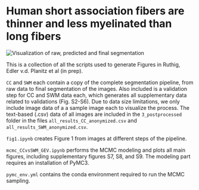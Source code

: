 # Human short association fibers are thinner and less myelinated than long fibers
![Visualization of raw, predicted and final segmentation](https://i.imgur.com/hX9HMJN.jpeg)

This is a collection of all the scripts used to generate Figures in Ruthig, Edler v.d. Planitz et al (in prep). 

`CC` and `SWM` each contain a copy of the complete segmentation pipeline, from raw data to final segmentation of the images. Also included is a validation step for CC and SWM data each, which generates all supplementary data related to validations (Fig. S2-S6). Due to data size limitations, we only include image data of a a sample image each to visualize the process. The text-based (.csv) data of all images are included in the `3_postprocessed` folder in the files `all_results_CC_anonymized.csv` and `all_results_SWM_anonymized.csv`.

`fig1.ipynb` creates Figure 1 from images at different steps of the pipeline.

`mcmc_CCvsSWM_GEV.ipynb` performs the MCMC modeling and plots all main figures, including supplementary figures S7, S8, and S9. The modeling part requires an installation of PyMC3.

`pymc_env.yml` contains the conda environment required to run the MCMC sampling.
